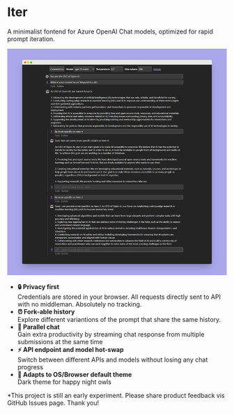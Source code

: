 # Iter

A minimalist fontend for Azure OpenAI Chat models, optimized for rapid prompt iteration.

![Screenshot](./designs/screenshots/ui-dark-v1.png)

- **🔒 Privacy first**  
  Credentials are stored in your browser. All requests directly sent to API with no middleman. Absolutely no tracking.
- **⏰ Fork-able history**  
  Explore different variantions of the prompt that share the same history.
- **🔀 Parallel chat**  
  Gain extra productivity by streaming chat response from multiple submissions at the same time
- **⚡ API endpoint and model hot-swap**  
  Switch between different APIs and models without losing any chat progress
- **🦉 Adapts to OS/Browser default theme**  
  Dark theme for happy night owls

\*This project is still an early experiment. Please share product feedback vis GitHub Issues page. Thank you!
